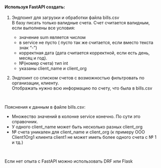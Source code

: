 #### Используя FastAPI создать:

1. Эндпоинт для загрузки и обработки файла bills.csv<br>
    В базу писать только валидные счета. Счет считается валидным, если выполнены все условия:
    + значение sum является числом
    + в service не пусто ( пусто так же считается, если вместо текста знак “-”)
    + корректная дата (дата считается корректной, если есть день, месяц и год).
    + №(номер счета) тип  int
    + указаны client_name и client_org

2. Эндпоинт со списком счетов с возможностью фильтровать по организации, клиенту.<br>
    Отображать нужно всю информацию по счету, что была в bills.csv
<br>

Пояснения к данным в файле bills.csv:<br>
+ Множество значений в колонке service конечно. По сути это справочник.<br>
+ У одного client_name может быть несколько разных client_org<br>
+ № счета уникален для client_name и client_org (к примеру OOO Client1Org1 клиента client1 не может иметь более одного счета с № 1 и тд.)<br>
<br>

Если нет опыта с FastAPI можно использовать DRF или Flask
